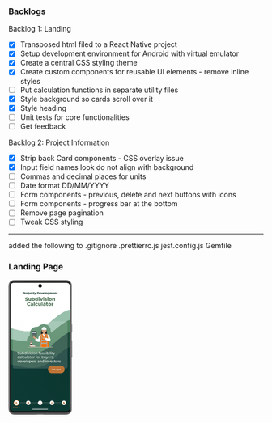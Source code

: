 ### Backlogs
Backlog 1: Landing
- [x] Transposed html filed to a React Native project
- [x] Setup development environment for Android with virtual emulator
- [x] Create a central CSS styling theme
- [x] Create custom components for reusable UI elements - remove inline styles
- [ ] Put calculation functions in separate utility files
- [x] Style background so cards scroll over it
- [x] Style heading
- [ ] Unit tests for core functionalities
- [ ] Get feedback

Backlog 2: Project Information
- [x] Strip back Card components - CSS overlay issue
- [x] Input field names look do not align with background
- [ ] Commas and decimal places for units
- [ ] Date format DD/MM/YYYY
- [ ] Form components - previous, delete and next buttons with icons
- [ ] Form components - progress bar at the bottom
- [ ] Remove page pagination
- [ ] Tweak CSS styling
<hr />

added the following to .gitignore
.prettierrc.js
jest.config.js
Gemfile

### Landing Page
<img src="https://github.com/james126/new-boots/blob/master/assets/screenshots/landing.png" width=25% />
